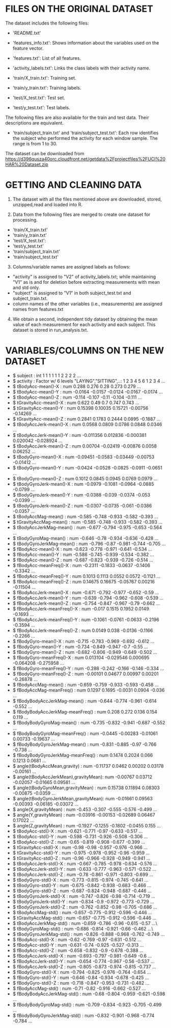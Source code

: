 # FILES ON THE ORIGINAL DATASET

The dataset includes the following files:

- 'README.txt'

- 'features_info.txt': Shows information about the variables used on the feature vector.

- 'features.txt': List of all features.

- 'activity_labels.txt': Links the class labels with their activity name.

- 'train/X_train.txt': Training set.

- 'train/y_train.txt': Training labels.

- 'test/X_test.txt': Test set.

- 'test/y_test.txt': Test labels.

The following files are also available for the train and test data. Their descriptions are equivalent. 

- 'train/subject_train.txt' and 'train/subject_test.txt': Each row identifies the subject who performed the activity for each window sample. The range is from 1 to 30. 

The dataset can be downloaded from https://d396qusza40orc.cloudfront.net/getdata%2Fprojectfiles%2FUCI%20HAR%20Dataset.zip

# GETTING AND CLEANING DATA

1. The dataset with all the files mentioned above are downloaded, stored, unzipped,read and loaded into R.

2. Data from the following files are merged to create one dataset for processing.

- 'train/X_train.txt'
- 'train/y_train.txt'
- 'test/X_test.txt':
- 'test/y_test.txt'
- 'train/subject_train.txt'
- 'train/subject_test.txt'

3. Columns/variable names are assigned labels as follows:

- "activity" is assigned to "V2" of activity_labels.txt; while maintaining "V1" as is and for deletion before extracting measurements with mean and std only.
- "subject" is assigned to "V1" in both subject_test.txt and subject_train.txt.
- column names of the other variables (i.e., measurements) are assigned names from features.txt

4. We obtain a second, independent tidy dataset by obtaining the mean value of each measurement for each activity and each subject. This dataset is stored in run_analysis.txt.

# VARIABLES/COLUMNS ON THE NEW DATASET

- $ subject                             : int  1 1 1 1 1 1 2 2 2 2 ...
- $ activity                            : Factor w/ 6 levels "LAYING","SITTING",..: 1 2 3 4 5 6 1 2 3 4 ...
- $ tBodyAcc-mean()-X                   : num  0.288 0.276 0.28 0.273 0.279 ...
- $ tBodyAcc-mean()-Y                   : num  -0.0164 -0.0157 -0.0124 -0.0167 -0.0174 ...
- $ tBodyAcc-mean()-Z                   : num  -0.114 -0.107 -0.11 -0.104 -0.111 ...
- $ tGravityAcc-mean()-X                : num  0.622 0.49 0.7 0.747 0.743 ...
- $ tGravityAcc-mean()-Y                : num  0.15398 0.10035 0.15721 -0.00756 -0.14269 ...
- $ tGravityAcc-mean()-Z                : num  0.2841 0.1783 0.2444 0.0895 -0.1887 ...
- $ tBodyAccJerk-mean()-X               : num  0.0568 0.0809 0.0786 0.0848 0.0346 ...
- $ tBodyAccJerk-mean()-Y               : num  -0.011356 0.012836 -0.000381 0.020042 -0.028924 ...
- $ tBodyAccJerk-mean()-Z               : num  0.00704 -0.02419 -0.00876 0.0058 0.06252 ...
- $ tBodyGyro-mean()-X                  : num  -0.09451 -0.0583 -0.03449 -0.00753 -0.01412 ...
- $ tBodyGyro-mean()-Y                  : num  -0.0424 -0.0528 -0.0825 -0.0911 -0.0651 ...
- $ tBodyGyro-mean()-Z                  : num  0.1012 0.0845 0.0945 0.0769 0.0979 ...
- $ tBodyGyroJerk-mean()-X              : num  -0.0979 -0.1081 -0.0964 -0.0885 -0.0799 ...
- $ tBodyGyroJerk-mean()-Y              : num  -0.0388 -0.039 -0.0374 -0.053 -0.0399 ...
- $ tBodyGyroJerk-mean()-Z              : num  -0.0307 -0.0735 -0.061 -0.0386 -0.0357 ...
- $ tBodyAccMag-mean()                  : num  -0.585 -0.748 -0.933 -0.582 -0.393 ...
- $ tGravityAccMag-mean()               : num  -0.585 -0.748 -0.933 -0.582 -0.393 ...
- $ tBodyAccJerkMag-mean()              : num  -0.677 -0.794 -0.975 -0.653 -0.564 ...
- $ tBodyGyroMag-mean()                 : num  -0.646 -0.78 -0.934 -0.636 -0.428 ...
- $ tBodyGyroJerkMag-mean()             : num  -0.796 -0.87 -0.981 -0.744 -0.705 ...
- $ fBodyAcc-mean()-X                   : num  -0.623 -0.778 -0.971 -0.641 -0.534 ...
- $ fBodyAcc-mean()-Y                   : num  -0.586 -0.745 -0.939 -0.534 -0.382 ...
- $ fBodyAcc-mean()-Z                   : num  -0.687 -0.823 -0.939 -0.726 -0.514 ...
- $ fBodyAcc-meanFreq()-X               : num  -0.2311 -0.1833 -0.0637 -0.1406 -0.3342 ...
- $ fBodyAcc-meanFreq()-Y               : num  0.1013 0.1113 0.0552 0.0572 -0.1121 ...
- $ fBodyAcc-meanFreq()-Z               : num  0.14675 0.16675 -0.05767 0.00216 -0.11504 ...
- $ fBodyAccJerk-mean()-X               : num  -0.671 -0.792 -0.977 -0.652 -0.59 ...
- $ fBodyAccJerk-mean()-Y               : num  -0.639 -0.794 -0.962 -0.608 -0.539 ...
- $ fBodyAccJerk-mean()-Z               : num  -0.754 -0.847 -0.967 -0.79 -0.662 ...
- $ fBodyAccJerk-meanFreq()-X           : num  -0.017 0.1515 0.1952 0.0149 -0.1693 ...
- $ fBodyAccJerk-meanFreq()-Y           : num  -0.1061 -0.0761 -0.0633 -0.2196 -0.3594 ...
- $ fBodyAccJerk-meanFreq()-Z           : num  0.0149 0.038 -0.0136 -0.1166 -0.2266 ...
- $ fBodyGyro-mean()-X                  : num  -0.715 -0.783 -0.969 -0.692 -0.612 ...
- $ fBodyGyro-mean()-Y                  : num  -0.734 -0.849 -0.947 -0.7 -0.55 ...
- $ fBodyGyro-mean()-Z                  : num  -0.682 -0.806 -0.949 -0.649 -0.502 ...
- $ fBodyGyro-meanFreq()-X              : num  0.013104 -0.029546 0.000695 -0.064208 -0.275958 ...
- $ fBodyGyro-meanFreq()-Y              : num  -0.288 -0.242 -0.166 -0.146 -0.334 ...
- $ fBodyGyro-meanFreq()-Z              : num  -0.00101 0.04677 0.00997 0.00201 -0.26878 ...
- $ fBodyAccMag-mean()                  : num  -0.659 -0.759 -0.933 -0.593 -0.458 ...
- $ fBodyAccMag-meanFreq()              : num  0.1297 0.1695 -0.0031 0.0904 -0.036 ...
- $ fBodyBodyAccJerkMag-mean()          : num  -0.644 -0.774 -0.961 -0.614 -0.552 ...
- $ fBodyBodyAccJerkMag-meanFreq()      : num  0.208 0.272 0.136 0.154 0.119 ...
- $ fBodyBodyGyroMag-mean()             : num  -0.735 -0.832 -0.941 -0.687 -0.552 ...
- $ fBodyBodyGyroMag-meanFreq()         : num  -0.0445 -0.00283 -0.01061 0.00733 -0.19637 ...
- $ fBodyBodyGyroJerkMag-mean()         : num  -0.831 -0.885 -0.97 -0.766 -0.738 ...
- $ fBodyBodyGyroJerkMag-meanFreq()     : num  0.1474 0.2024 0.066 0.1213 0.0681 ...
- $ angle(tBodyAccMean,gravity)         : num  -0.11737 0.0462 0.00202 0.03178 -0.00161 ...
- $ angle(tBodyAccJerkMean),gravityMean): num  -0.00767 0.03712 -0.02057 -0.01665 0.09581 ...
- $ angle(tBodyGyroMean,gravityMean)    : num  0.15738 0.11894 0.08303 -0.00875 -0.0359 ...
- $ angle(tBodyGyroJerkMean,gravityMean): num  -0.01661 0.09563 -0.00393 -0.06185 -0.03072 ...
- $ angle(X,gravityMean)                : num  -0.453 -0.307 -0.555 -0.576 -0.499 ...
- $ angle(Y,gravityMean)                : num  -0.03916 -0.00153 -0.02689 0.06467 0.17022 ...
- $ angle(Z,gravityMean)                : num  -0.1927 -0.1255 -0.1802 -0.0455 0.155 ...
- $ tBodyAcc-std()-X                    : num  -0.621 -0.771 -0.97 -0.633 -0.517 ...
- $ tBodyAcc-std()-Y                    : num  -0.598 -0.731 -0.926 -0.508 -0.306 ...
- $ tBodyAcc-std()-Z                    : num  -0.65 -0.819 -0.908 -0.677 -0.399 ...
- $ tGravityAcc-std()-X                 : num  -0.98 -0.98 -0.957 -0.976 -0.966 ...
- $ tGravityAcc-std()-Y                 : num  -0.975 -0.978 -0.952 -0.96 -0.959 ...
- $ tGravityAcc-std()-Z                 : num  -0.96 -0.966 -0.928 -0.949 -0.941 ...
- $ tBodyAccJerk-std()-X                : num  -0.667 -0.785 -0.978 -0.634 -0.576 ...
- $ tBodyAccJerk-std()-Y                : num  -0.633 -0.777 -0.963 -0.571 -0.522 ...
- $ tBodyAccJerk-std()-Z                : num  -0.78 -0.861 -0.971 -0.803 -0.699 ...
- $ tBodyGyro-std()-X                   : num  -0.773 -0.815 -0.974 -0.745 -0.641 ...
- $ tBodyGyro-std()-Y                   : num  -0.675 -0.842 -0.938 -0.683 -0.466 ...
- $ tBodyGyro-std()-Z                   : num  -0.687 -0.824 -0.948 -0.687 -0.446 ...
- $ tBodyGyroJerk-std()-X               : num  -0.747 -0.826 -0.98 -0.714 -0.719 ...
- $ tBodyGyroJerk-std()-Y               : num  -0.834 -0.9 -0.972 -0.773 -0.729 ...
- $ tBodyGyroJerk-std()-Z               : num  -0.762 -0.852 -0.98 -0.705 -0.686 ...
- $ tBodyAccMag-std()                   : num  -0.657 -0.775 -0.912 -0.596 -0.446 ...
- $ tGravityAccMag-std()                : num  -0.657 -0.775 -0.912 -0.596 -0.446 ...
- $ tBodyAccJerkMag-std()               : num  -0.659 -0.786 -0.96 -0.615 -0.57 ...\
- $ tBodyGyroMag-std()                  : num  -0.686 -0.814 -0.921 -0.66 -0.462 ...\
- $ tBodyGyroJerkMag-std()              : num  -0.826 -0.888 -0.968 -0.762 -0.749 ...
- $ fBodyAcc-std()-X                    : num  -0.62 -0.769 -0.97 -0.631 -0.512 ...
- $ fBodyAcc-std()-Y                    : num  -0.631 -0.74 -0.925 -0.527 -0.313 ...
- $ fBodyAcc-std()-Z                    : num  -0.658 -0.832 -0.9 -0.678 -0.388 ...
- $ fBodyAccJerk-std()-X                : num  -0.693 -0.797 -0.981 -0.649 -0.6 ...
- $ fBodyAccJerk-std()-Y                : num  -0.654 -0.774 -0.967 -0.56 -0.537 ...
- $ fBodyAccJerk-std()-Z                : num  -0.805 -0.873 -0.974 -0.815 -0.737 ...
- $ fBodyGyro-std()-X                   : num  -0.794 -0.825 -0.976 -0.764 -0.654 ...
- $ fBodyGyro-std()-Y                   : num  -0.646 -0.84 -0.934 -0.678 -0.425 ...
- $ fBodyGyro-std()-Z                   : num  -0.718 -0.847 -0.953 -0.731 -0.482 ...
- $ fBodyAccMag-std()                   : num  -0.71 -0.82 -0.916 -0.662 -0.527 ...
- $ fBodyBodyAccJerkMag-std()           : num  -0.68 -0.804 -0.959 -0.621 -0.598 ...
- $ fBodyBodyGyroMag-std()              : num  -0.709 -0.834 -0.923 -0.705 -0.499 ...
- $ fBodyBodyGyroJerkMag-std()          : num  -0.832 -0.901 -0.968 -0.774 -0.784 ... 
